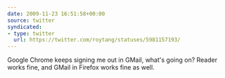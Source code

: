 ```yaml
---
date: 2009-11-23 16:51:58+00:00
source: twitter
syndicated:
- type: twitter
  url: https://twitter.com/roytang/statuses/5981157193/
---
```


Google Chrome keeps signing me out in GMail, what's going on? Reader works fine, and GMail in Firefox works fine as well.